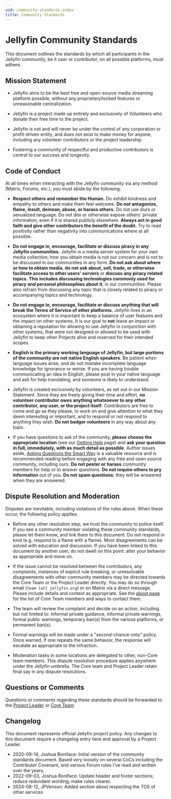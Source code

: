 ```yaml
---
uid: community-standards-index
title: Community Standards
---
```


# Jellyfin Community Standards

This document outlines the standards by which all participants in the Jellyfin community, be it user or contributor, on all possible platforms, must adhere.

## Mission Statement

- Jellyfin aims to be the best free and open-source media streaming platform possible, without any proprietary/locked features or unreasonable centralization.

- Jellyfin is a project made up entirely and exclusively of Volunteers who donate their free time to the project.

- Jellyfin is not and will never be under the control of any corporation or profit-driven entity, and does not exist to make money for anyone, including any volunteer contributors or the project leadership.

- Fostering a community of respectful and productive contributors is central to our success and longevity.

## Code of Conduct

At all times when interacting with the Jellyfin community via any method (Matrix, Forums, etc.), you must abide by the following:

- **Respect others and remember the Human.** Do exhibit kindness and empathy to others and make them feel welcome. **Do not antagonize, flame, insult, demean, abuse, or harass others.** Do not use slurs or sexualized language. Do not dox or otherwise expose others' private information, even if it is shared publicly elsewhere. **Always act in good faith and give other contributors the benefit of the doubt.** Try to read positivity rather than negativity into communications where at all possible.

- **Do not engage in, encourage, facilitate or discuss piracy in any Jellyfin communities.** Jellyfin is a media server system for your own media collection; how you obtain media is not our concern and is not to be discussed in our communities in any form. **Do not ask about where or how to obtain media**, **do not ask about, sell, trade, or otherwise facilitate access to other users' servers** or **discuss any piracy related topics. This includes discussing technologies commonly used for piracy and personal philosophies about it**, in our communities. Please also refrain from discussing any topic that is closely related to piracy or accompanying topics and technology.

- **Do not engage in, encourage, facilitate or discuss anything that will break the Terms of Service of other platforms.** Jellyfin lives in an ecosystem where it is important to keep a balance of user features and the impact on other systems. It is our goal to **not** leave an impact or obtaining a reputation for allowing to use Jellyfin in conjunction with other systems, that were not designed or allowed to be used with Jellyfin to keep other Projects alive and reserved for their intended scopes.

- **English is the primary working language of Jellyfin, but large portions of the community are not native English speakers**. Be patient when language issues arise, and do not mistake incomplete language knowledge for ignorance or worse. If you are having trouble communicating an idea in English, please post in your native language and ask for help translating, and someone is likely to understand.

- Jellyfin is created exclusively by volunteers, as set out in our Mission Statement. Since they are freely giving their time and effort, **no volunteer contributor owes anything whatsoever to any other contributor, any user, or the project itself**. Contributors are free to come and go as they please, to work on and give attention to what they deem interesting or important, and to respond or not respond to anything they wish. **Do not badger volunteers** in any way about any topic.

- If you have questions to ask of the community, **please choose the appropriate location** (see our [Getting Help](/docs/general/getting-help) page) and **ask your question in full, immediately, with as much detail as possible**. Author issues aside, [Asking Questions the Smart Way](http://www.catb.org/~esr/faqs/smart-questions.html) is a valuable resource and is recommended reading before engaging with any free and open source community, including ours. **Do not pester or harass** community members for help or to answer questions. **Do not require others to pry information** out of you. **Do not spam questions**; they will be answered when they are answered.

## Dispute Resolution and Moderation

Disputes are inevitable, including violations of the rules above. When these occur, the following policy applies.

- Before any other resolution step, we trust the community to police itself. If you see a community member violating these community standards, please let them know, and link them to this document. Do not respond in kind (e.g. respond to a flame with a flame). Most disagreements can be solved with education and discussion. If you have been linked to this document by another user, do not dwell on this point: alter your behavior as appropriate and move on.

- If the issue cannot be resolved between the contributors, any complaints, instances of explicit rule breaking, or unresolvable disagreements with other community members may be directed towards the Core Team or the Project Leader directly. You may do so through email (`team [at] jellyfin.org`) or on Matrix via a direct message. Please include details and context as appropriate. See the [about page](/docs/general/about) for the list of Core Team members and ways to contact them.

- The team will review the complaint and decide on an action, including but not limited to: informal private guidance, informal private warnings, formal public warnings, temporary ban(s) from the various platforms, or permanent ban(s).

- Formal warnings will be made under a "second-chance-only" policy. Once warned, if one repeats the same behavior, the response will escalate as appropriate to the infraction.

- Moderation tasks in some locations are delegated to other, non-Core team members. This dispute resolution procedure applies anywhere under the Jellyfin umbrella. The Core team and Project Leader retain final say in any dispute resolutions.

## Questions or Comments

Questions or comments regarding these standards should be forwarded to the [Project Leader](https://matrix.to/#/@joshuaboniface:bonifacelabs.ca) or [Core Team](/docs/general/about).

## Changelog

This document represents official Jellyfin project policy. Any changes to this document require a changelog entry here and approval by a Project Leader.

- 2020-09-14, Joshua Boniface: Initial version of the community standards document. Based _very_ loosely on several CoCs including the Contributor Covenant, and various Forum rules I've read and written over the years.
- 2022-09-03, Joshua Boniface: Update header and footer sections; reduce redundant wording; make rules clearer.
- 2024-08-12, JPVenson: Added section about respecting the TOS of other services

